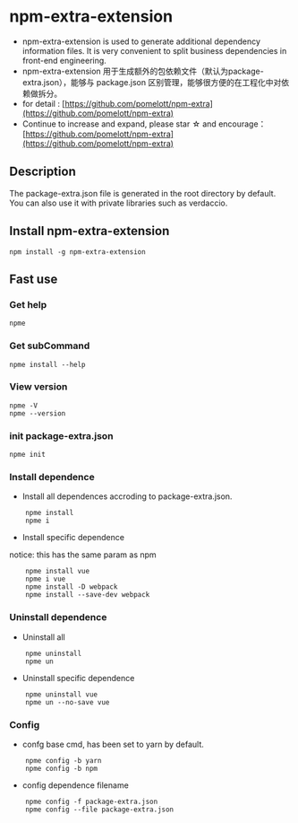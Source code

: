 # npm-extra-extension
* npm-extra-extension is used to generate additional dependency information files. It is very convenient to split business dependencies in front-end engineering.
* npm-extra-extension 用于生成额外的包依赖文件（默认为package-extra.json），能够与 package.json 区别管理，能够很方便的在工程化中对依赖做拆分。
* for detail : [https://github.com/pomelott/npm-extra](https://github.com/pomelott/npm-extra)
* Continue to increase and expand, please star ☆ and encourage： [https://github.com/pomelott/npm-extra](https://github.com/pomelott/npm-extra)

## Description
The package-extra.json file is generated in the root directory by default. You can also use it with private libraries such as verdaccio.

## Install npm-extra-extension

```
npm install -g npm-extra-extension
```

## Fast use

### Get help

```
npme
```
### Get subCommand

```
npme install --help
```

### View version

```
npme -V
npme --version
```

### init package-extra.json

```
npme init
```

### Install dependence

* Install all dependences accroding to package-extra.json.

```
    npme install
    npme i
```
* Install specific dependence

notice: this has the same param as npm

```
    npme install vue
    npme i vue
    npme install -D webpack
    npme install --save-dev webpack
```

### Uninstall dependence

* Uninstall all

 ```
     npme uninstall
     npme un
 ```

* Uninstall specific dependence
 
 ```
     npme uninstall vue
     npme un --no-save vue
 ```
### Config
* confg base cmd, has been set to yarn by default.

```
    npme config -b yarn
    npme config -b npm
```
* config dependence filename

```
    npme config -f package-extra.json
    npme config --file package-extra.json
```

